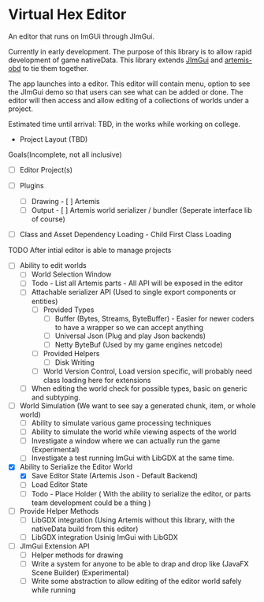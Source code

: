 # Virtual Hex Editor
An editor that runs on ImGUi through JImGui.

Currently in early development. The purpose of this library is to allow rapid development of game nativeData. This library extends [JImGui](https://github.com/ice1000/jimgui) and [artemis-obd](https://github.com/junkdog/artemis-odb) to tie them together.


The app launches into a editor. This editor will contain menu, option to see the JImGui demo so that users can see what can be added or done. The editor will then access and allow editing of a collections of worlds under a project.

Estimated time until arrival: TBD, in the works while working on college.

- Project Layout (TBD)


Goals(Incomplete, not all inclusive)
- [ ] Editor Project(s)
- [ ] Plugins
  - [ ] Drawing
        - [ ] Artemis
  -[ ] Output
        - [ ] Artemis world serializer / bundler (Seperate interface lib of course)

- [ ] Class and Asset Dependency Loading - Child First Class Loading


TODO After intial editor is able to manage projects
- [ ] Ability to edit worlds
  - [ ] World Selection Window
  - [ ] Todo - List all Artemis parts - All API will be exposed in the editor
  - [ ] Attachable serializer API (Used to single export components or entities)
      - [ ] Provided Types
        - [ ] Buffer (Bytes, Streams, ByteBuffer) - Easier for newer coders to have a wrapper so we can accept anything
        - [ ] Universal Json (Plug and play Json backends)
        - [ ] Netty ByteBuf (Used by my game engines netcode)

      - [ ] Provided Helpers
        - [ ] Disk Writing

      -[ ] World Version Control, Load version specific, will probably need class loading here for extensions
  -[ ] When editing the world check for possible types, basic on generic and subtyping.

- [ ] World Simulation (We want to see say a generated chunk, item, or whole world)
  - [ ] Ability to simulate various game processing techniques
  - [ ] Ability to simulate the world while viewing aspects of the world
  - [ ] Investigate a window where we can actually run the game (Experimental)
  - [ ] Investigate a test running ImGui with LibGDX at the same time.

- [X] Ability to Serialize the Editor World
  - [X] Save Editor State (Artemis Json - Default Backend)
  - [ ] Load Editor State
  - [ ] Todo - Place Holder ( With the ability to serialize the editor, or parts team development could be a thing )

- [ ] Provide Helper Methods
  - [ ] LibGDX integration (Using Artemis without this library, with the nativeData build from this editor)
  - [ ] LibGDX integration Usinig ImGui with LibGDX

- [ ] JImGui Extension API
  - [ ] Helper methods for drawing
  - [ ] Write a system for anyone to be able to drap and drop like (JavaFX Scene Builder) (Experimental)
  - [ ] Write some abstraction to allow editing of the editor world safely while running